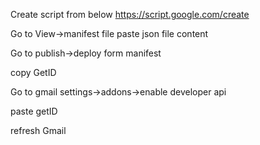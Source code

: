 Create script from below
https://script.google.com/create

Go to View->manifest file
paste json file content

Go to publish->deploy form manifest

copy GetID

Go to gmail settings->addons->enable developer api

paste getID

refresh Gmail
